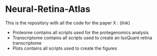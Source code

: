 # Neural-Retina-Atlas

This is the repository with all the code for the paper X : (link)

- Proteome contains all scripts used for the protegenomics analysis
- Transcriptome contains all scripts used to create an IsoQuant retina transcriptome
- Plots contains all scripts used to create the figures
